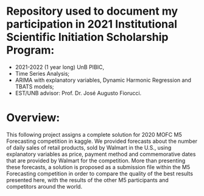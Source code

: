 # Repository used to document my participation in 2021 Institutional Scientific Initiation Scholarship Program:

- 2021-2022 (1 year long) UnB PIBIC, 
- Time Series Analysis;
- ARIMA with explanatory variables, Dynamic Harmonic Regression and TBATS models;
- EST/UNB advisor: Prof. Dr. José Augusto Fiorucci.


# Overview:

This following project assigns a complete solution for 2020 MOFC M5 Forecasting competition in kaggle. We provided forecasts about the number of daily sales of retail products, sold by Walmart in the U.S., using explanatory variables as price, payment method and commemorative dates that are provided by Walmart for the competition. More than presenting these forecasts, a solution is proposed as a submission file within the M5 Forecasting competition in order to compare the quality of the best results presented here, with the results of the other M5 participants and competitors around the world.


